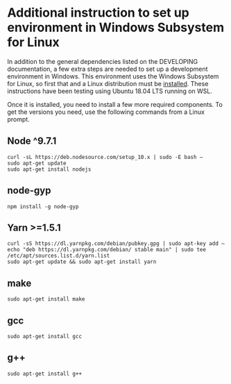 # Additional instruction to set up environment in Windows Subsystem for Linux

In addition to the general dependencies listed on the DEVELOPING documentation, a few extra steps are needed to set up a development environment in Windows. This environment uses the Windows Subsystem for Linux, so first that and a Linux distribution must be [installed](https://www.windowscentral.com/how-install-linux-distros-windows-10). These instructions have been testing using Ubuntu 18.04 LTS running on WSL.

Once it is installed, you need to install a few more required components. To get the versions you need, use the following commands from a Linux prompt.

## Node ^9.7.1
    curl -sL https://deb.nodesource.com/setup_10.x | sudo -E bash –
    sudo apt-get update
    sudo apt-get install nodejs
 
## node-gyp
    npm install -g node-gyp
 
## Yarn >=1.5.1
    curl -sS https://dl.yarnpkg.com/debian/pubkey.gpg | sudo apt-key add –
    echo "deb https://dl.yarnpkg.com/debian/ stable main" | sudo tee /etc/apt/sources.list.d/yarn.list
    sudo apt-get update && sudo apt-get install yarn
 
## make
    sudo apt-get install make
 
## gcc
    sudo apt-get install gcc
 
## g++
    sudo apt-get install g++
